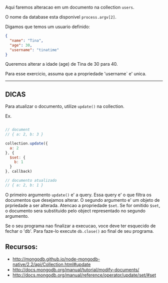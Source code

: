 Aqui faremos alteracao em um documento na collection `users`.

O nome da database esta disponivel `process.argv[2]`.

Digamos que temos um usuario definido:

```json
{
  "name": "Tina",
  "age": 30,
  "username": "tinatime"
}
```

Queremos alterar a idade (age) de Tina de 30 para 40.

Para esse exercicio, assuma que a propriedade 'username` e' unica.

-----------------------------------------------------------
## DICAS

Para atualizar o documento, utilize `update()` na collection.

Ex.

```js

// document
// { a: 2, b: 3 }

collection.update({
  a: 2
}, {
  $set: {
    b: 1
  }
}, callback)

// documento atualizado
// { a: 2, b: 1 }
```

O primeiro argumento `update()` e' a query. Essa query e' o que filtra os documentos que desejamos alterar. O segundo argumento e' um objeto de prpriedade a ser alterada. Atencao a 
propriedade `$set`. Se for omitido `$set`, o documento sera substituido pelo object representado no segundo argumento.

Se o seu programa nao finalizar a execucao, voce deve ter esquecido de fechar o 'db'.
Para faze-lo execute `db.close()` ao final de seu programa.

## Recursos:
* http://mongodb.github.io/node-mongodb-native/2.2/api/Collection.html#update
* http://docs.mongodb.org/manual/tutorial/modify-documents/
* http://docs.mongodb.org/manual/reference/operator/update/set/#set
